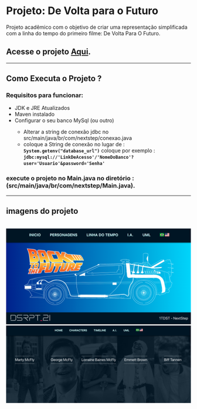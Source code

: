 # Projeto: De Volta para o Futuro
<p>Projeto acadêmico com o objetivo de criar uma representação simplificada com a linha do tempo do primeiro filme: De Volta Para O Futuro.</p>

## Acesse o projeto [Aqui](https://disrupt21.herokuapp.com).
___
<h2>Como Executa o Projeto ?</h2>
<h3>Requisitos para funcionar:</h3>
<ul>
    <li>JDK e JRE Atualizados</li>
    <li>Maven instalado</li>
    <li>Configurar o seu banco MySql (ou outro)</li>
        <ul>
            <li>Alterar a string de conexão jdbc no src/main/java/br/com/nextstep/conexao.java</li>
            <li>coloque a String de conexão no lugar de : <b><code>System.getenv("database_url")</code></b> coloque por exemplo : <b><code>jdbc:mysql://'LinkDeAcesso'/'NomeDoBanco'?user='Usuario'&password='Senha'</code></b></li>
        </ul>
</ul>

### execute o projeto no Main.java no diretório :  (src/main/java/br/com/nextstep/Main.java).
___
## imagens do projeto

<br>
<img src="./project_img/img1.png">
<br>
<img src="./project_img/img2.png">
<br>


